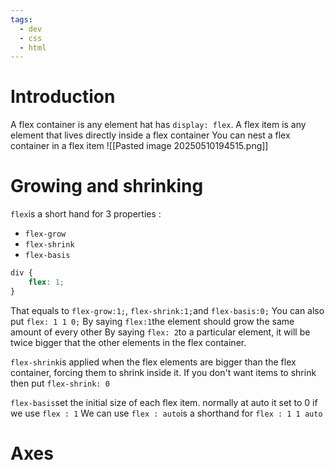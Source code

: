 ```yaml
---
tags:
  - dev
  - css
  - html
---
```

# Introduction
A flex container is any element hat has `display: flex`. A flex item is any element that lives directly inside a flex container
You can nest a flex container in a flex item
![[Pasted image 20250510194515.png]]

# Growing and shrinking
`flex`is a short hand for 3 properties : 
- `flex-grow`
- `flex-shrink`
- `flex-basis`
```css
div {
	flex: 1;
}
```
That equals to `flex-grow:1;`, `flex-shrink:1;`and `flex-basis:0;`
You can also put `flex: 1 1 0;`
By saying `flex:1`the element should grow the same amount of every other
By saying `flex: 2`to a particular element, it will be twice bigger that the other elements in the flex container.

`flex-shrink`is applied when the flex elements are bigger than the flex container, forcing them to shrink inside it. If you don't want items to shrink then put `flex-shrink: 0`

`flex-basis`set the initial size of each flex item. normally at auto it set to 0 if we use `flex : 1`
We can use `flex : auto`is a shorthand for `flex : 1 1 auto`

# Axes
